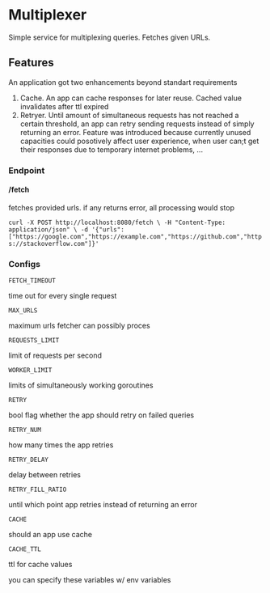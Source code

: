 # Multiplexer

Simple service for multiplexing queries. Fetches given URLs.

## Features

An application got two enhancements beyond standart requirements

1. Cache. An app can cache responses for later reuse. Cached value invalidates after ttl expired
2. Retryer. Until amount of simultaneous requests has not reached a certain threshold, an app can retry sending requests instead of simply returning an error. Feature was introduced because currently unused capacities could posotively affect user experience, when user can;t get their responses due to temporary internet problems, ...  

### Endpoint

#### /fetch

fetches provided urls. if any returns error, all processing would stop


`curl -X POST http://localhost:8080/fetch \
     -H "Content-Type: application/json" \
     -d '{"urls":["https://google.com","https://example.com","https://github.com","https://stackoverflow.com"]}'`

### Configs

`FETCH_TIMEOUT`

time out for every single request

`MAX_URLS`

maximum urls fetcher can possibly proces

`REQUESTS_LIMIT`

limit of requests per second

`WORKER_LIMIT`

limits of simultaneously working goroutines

`RETRY`

bool flag whether the app should retry on failed queries 

`RETRY_NUM`

how many times the app retries

`RETRY_DELAY`

delay between retries

`RETRY_FILL_RATIO`

until which point app retries instead of returning an error

`CACHE`

should an app use cache

`CACHE_TTL`

ttl for cache values

you can specify these variables w/ env variables